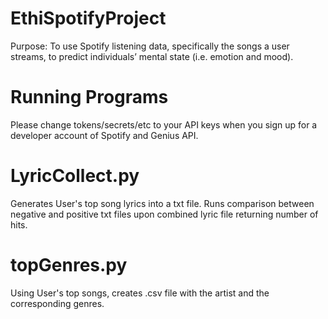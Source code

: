 # EthiSpotifyProject
Purpose: To use Spotify listening data, specifically the songs a user streams, to predict individuals’ mental state (i.e. emotion and mood). 

# Running Programs
Please change tokens/secrets/etc to your API keys when you sign up for a developer account of Spotify and Genius API.

# LyricCollect.py 
Generates User's top song lyrics into a txt file. Runs comparison between negative and positive txt files upon combined lyric file returning number of hits.

# topGenres.py
Using User's top songs, creates .csv file with the artist and the corresponding genres.


